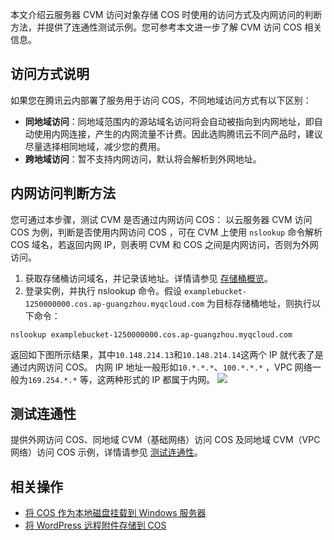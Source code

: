 
本文介绍云服务器 CVM 访问对象存储 COS 时使用的访问方式及内网访问的判断方法，并提供了连通性测试示例。您可参考本文进一步了解 CVM 访问 COS 相关信息。

## 访问方式说明
如果您在腾讯云内部署了服务用于访问 COS，不同地域访问方式有以下区别：
- **同地域访问**：同地域范围内的源站域名访问将会自动被指向到内网地址，即自动使用内网连接，产生的内网流量不计费。因此选购腾讯云不同产品时，建议尽量选择相同地域，减少您的费用。
- **跨地域访问**：暂不支持内网访问，默认将会解析到外网地址。

## 内网访问判断方法
您可通过本步骤，测试 CVM 是否通过内网访问 COS：
以云服务器 CVM 访问 COS 为例，判断是否使用内网访问 COS ，可在 CVM 上使用 `nslookup` 命令解析 COS 域名，若返回内网 IP，则表明 CVM 和 COS 之间是内网访问，否则为外网访问。
1. 获取存储桶访问域名，并记录该地址。详情请参见 [存储桶概览](https://intl.cloud.tencent.com/document/product/436/38493)。
2. 登录实例，并执行 nslookup 命令。假设 `examplebucket-1250000000.cos.ap-guangzhou.myqcloud.com` 为目标存储桶地址，则执行以下命令：
```
nslookup examplebucket-1250000000.cos.ap-guangzhou.myqcloud.com
```
返回如下图所示结果，其中`10.148.214.13`和`10.148.214.14`这两个 IP 就代表了是通过内网访问 COS。
<dx-alert infotype="explain" title="">
内网 IP 地址一般形如`10.*.*.*`、`100.*.*.*` ，VPC 网络一般为`169.254.*.*` 等，这两种形式的 IP 都属于内网。
</dx-alert>
<img src="https://main.qcloudimg.com/raw/49a7d7429ec2a96d271f6a63926286ea.png"/>

## 测试连通性
提供外网访问 COS、同地域 CVM（基础网络）访问 COS 及同地域 CVM（VPC 网络）访问 COS 示例，详情请参见 [测试连通性](https://intl.cloud.tencent.com/document/product/436/30613)。


## 相关操作
- [将 COS 作为本地磁盘挂载到 Windows 服务器](https://intl.cloud.tencent.com/document/product/436/40490)
- [将 WordPress 远程附件存储到 COS](https://intl.cloud.tencent.com/document/product/436/34082)


